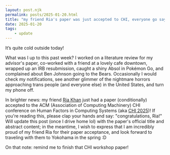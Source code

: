 ```yaml
---
layout: post.njk
permalink: posts/2025-01-20.html
title: "my friend Ria's paper was just accepted to CHI, everyone go say Congratulations Ria!! Because I know I will"
date: 2025-01-20
tags:
    - update
---
```

It’s quite cold outside today! 

What was I up to this past week? I worked on a literature review for my advisor's paper, co-worked with a friend at a lovely cafe downtown, wrapped up an IRB resubmission, caught a shiny Absol in Pokémon Go, and complained about Ben Johnson going to the Bears. Occasionally I would check my notifications, see another glimmer of the nightmare horrors approaching trans people (and everyone else) in the United States, and turn my phone off. 

In brighter news: my friend [Ria Khan](https://www.iamfriak.com) just had a paper (conditionally) accepted to the ACM (Association of Computing Machinery) CHI conference on Human Factors in Computing Systems (aka [CHI 2025](https://chi2025.acm.org))! If you're reading this, please clap your hands and say: "congratulations, Ria!" Will update this post (once I drive home lol) with the paper's official title and abstract content; in the meantime, I wish to express that I am incredibly proud of my friend Ria for their paper acceptance, and look forward to traveling with them to Yokohama in the spring :D 

On that note: remind me to finish that CHI workshop paper!